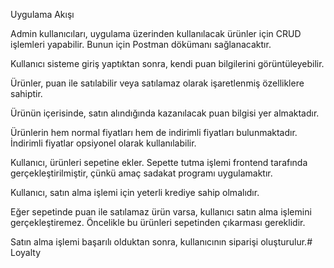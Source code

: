 Uygulama Akışı

Admin kullanıcıları, uygulama üzerinden kullanılacak ürünler için CRUD işlemleri yapabilir. Bunun için Postman dökümanı sağlanacaktır.

Kullanıcı sisteme giriş yaptıktan sonra, kendi puan bilgilerini görüntüleyebilir.

Ürünler, puan ile satılabilir veya satılamaz olarak işaretlenmiş özelliklere sahiptir.

Ürünün içerisinde, satın alındığında kazanılacak puan bilgisi yer almaktadır.

Ürünlerin hem normal fiyatları hem de indirimli fiyatları bulunmaktadır. İndirimli fiyatlar opsiyonel olarak kullanılabilir.

Kullanıcı, ürünleri sepetine ekler. Sepette tutma işlemi frontend tarafında gerçekleştirilmiştir, çünkü amaç sadakat programı uygulamaktır.

Kullanıcı, satın alma işlemi için yeterli krediye sahip olmalıdır.

Eğer sepetinde puan ile satılamaz ürün varsa, kullanıcı satın alma işlemini gerçekleştiremez. Öncelikle bu ürünleri sepetinden çıkarması gereklidir.

Satın alma işlemi başarılı olduktan sonra, kullanıcının siparişi oluşturulur.# Loyalty
